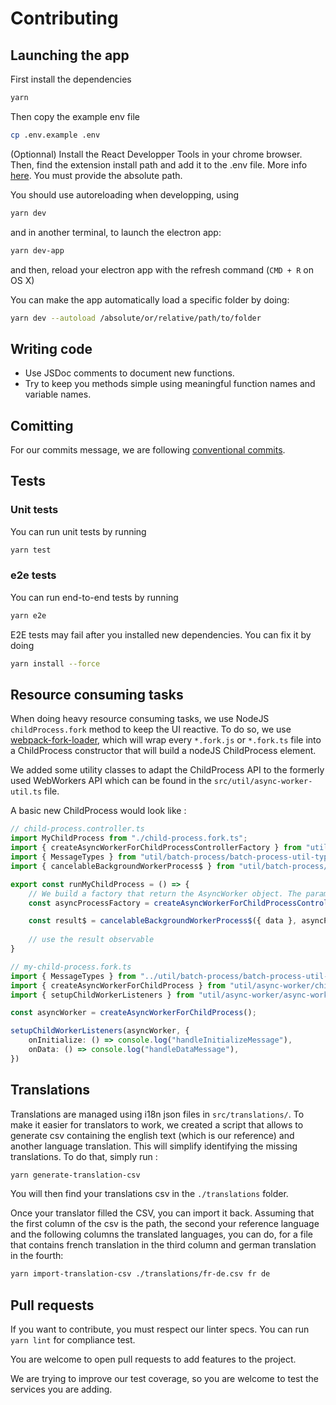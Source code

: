 # Contributing

## Launching the app

First install the dependencies

```bash
yarn
```

Then copy the example env file

```bash
cp .env.example .env
```

(Optionnal) Install the React Developper Tools in your chrome browser. Then, find the extension install path and add it to the .env file. More info [here](https://electronjs.org/docs/tutorial/devtools-extension). You must provide the absolute path.


You should use autoreloading when developping, using

```bash
yarn dev
```

and in another terminal, to launch the electron app:

```bash
yarn dev-app
```

and then, reload your electron app with the refresh command (`CMD + R` on OS X)

You can make the app automatically load a specific folder by doing:

```bash
yarn dev --autoload /absolute/or/relative/path/to/folder
```


## Writing code

- Use JSDoc comments to document new functions.
- Try to keep you methods simple using meaningful function names and variable names. 

## Comitting

For our commits message, we are following [conventional commits](https://www.conventionalcommits.org).

## Tests

### Unit tests

You can run unit tests by running

```bash
yarn test
```

### e2e tests

You can run end-to-end tests by running

```bash
yarn e2e
```

E2E tests may fail after you installed new dependencies. You can fix it by doing

```bash
yarn install --force
```

## Resource consuming tasks

When doing heavy resource consuming tasks, we use NodeJS `childProcess.fork` method to keep the UI reactive. To do so,
we use [webpack-fork-loader](https://www.npmjs.com/package/webpack-fork-loader), which will wrap every `*.fork.js` or
`*.fork.ts` file into a ChildProcess constructor that will build a nodeJS ChildProcess element.

We added some utility classes to adapt the ChildProcess API to the formerly used WebWorkers API which can be found in
the `src/util/async-worker-util.ts` file.

A basic new ChildProcess would look like :

```typescript
// child-process.controller.ts
import MyChildProcess from "./child-process.fork.ts";
import { createAsyncWorkerForChildProcessControllerFactory } from "util/async-worker/child-process";
import { MessageTypes } from "util/batch-process/batch-process-util-types";
import { cancelableBackgroundWorkerProcess$ } from "util/batch-process/batch-process-util";

export const runMyChildProcess = () => {
    // We build a factory that return the AsyncWorker object. The parameter is the child process file name
    const asyncProcessFactory = createAsyncWorkerForChildProcessControllerFactory("my-child-process.fork");

    const result$ = cancelableBackgroundWorkerProcess$({ data }, asyncProcessFactory);
    
    // use the result observable
}
```

```typescript
// my-child-process.fork.ts
import { MessageTypes } from "../util/batch-process/batch-process-util-types";
import { createAsyncWorkerForChildProcess } from "util/async-worker/child-process";
import { setupChildWorkerListeners } from "util/async-worker/async-worker-util";

const asyncWorker = createAsyncWorkerForChildProcess();

setupChildWorkerListeners(asyncWorker, {
    onInitialize: () => console.log("handleInitializeMessage"),
    onData: () => console.log("handleDataMessage"),
})
```

## Translations

Translations are managed using i18n json files in `src/translations/`. To make it easier for translators to work, we
created a script that allows to generate csv containing the english text (which is our reference) and another
language translation. This will simplify identifying the missing translations. To do that, simply run :

```bash
yarn generate-translation-csv
```

You will then find your translations csv in the `./translations` folder.

Once your translator filled the CSV, you can import it back. Assuming that the first column of the csv is the path,
the second your reference language and the following columns the translated languages, you can do, for a file that
contains french translation in the third column and german translation in the fourth:

```bash
yarn import-translation-csv ./translations/fr-de.csv fr de
```

## Pull requests

If you want to contribute, you must respect our linter specs. You can run `yarn lint` for compliance test.

You are welcome to open pull requests to add features to the project.

We are trying to improve our test coverage, so you are welcome to test the services you are adding.
